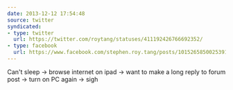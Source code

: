 ```yaml
---
date: 2013-12-12 17:54:48
source: twitter
syndicated:
- type: twitter
  url: https://twitter.com/roytang/statuses/411192426766692352/
- type: facebook
  url: https://www.facebook.com/stephen.roy.tang/posts/10152658500253912
---
```


Can't sleep -&gt; browse internet on ipad -&gt; want to make a long reply to forum post -&gt; turn on PC again -&gt; sigh